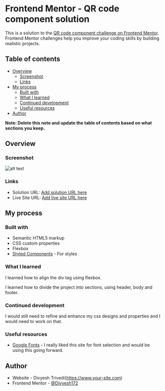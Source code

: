 # Frontend Mentor - QR code component solution

This is a solution to the [QR code component challenge on Frontend Mentor](https://www.frontendmentor.io/challenges/qr-code-component-iux_sIO_H). Frontend Mentor challenges help you improve your coding skills by building realistic projects. 

## Table of contents

- [Overview](#overview)
  - [Screenshot](#screenshot)
  - [Links](#links)
- [My process](#my-process)
  - [Built with](#built-with)
  - [What I learned](#what-i-learned)
  - [Continued development](#continued-development)
  - [Useful resources](#useful-resources)
- [Author](#author)

**Note: Delete this note and update the table of contents based on what sections you keep.**

## Overview

### Screenshot

![alt text](image.png)

### Links

- Solution URL: [Add solution URL here](https://your-solution-url.com)
- Live Site URL: [Add live site URL here](https://your-live-site-url.com)

## My process

### Built with

- Semantic HTML5 markup
- CSS custom properties
- Flexbox
- [Styled Components](https://styled-components.com/) - For styles

### What I learned

I learned how to align the div tag using flexbox. 

I learned how to divide the project into sections, using header, body and footer.

### Continued development

I would still need to refine and enhance my css designs and properties and I would need to work on that.

### Useful resources

- [Google Fonts](https://fonts.google.com/specimen/Outfit) - I really liked this site for font selection and would be using this going forward.

## Author

- Website - Divyesh Trivedi(https://www.your-site.com)
- Frontend Mentor - [@Divyesh172](https://www.frontendmentor.io/profile/Divyesh172)
